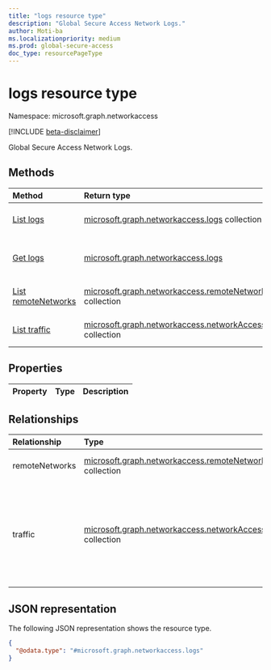 ```yaml
---
title: "logs resource type"
description: "Global Secure Access Network Logs."
author: Moti-ba
ms.localizationpriority: medium
ms.prod: global-secure-access
doc_type: resourcePageType
---
```


# logs resource type

Namespace: microsoft.graph.networkaccess

[!INCLUDE [beta-disclaimer](../../includes/beta-disclaimer.md)]

Global Secure Access Network Logs.

## Methods
|Method|Return type|Description|
|:---|:---|:---|
|[List logs](../api/networkaccess-networkaccessroot-list-logs.md)|[microsoft.graph.networkaccess.logs](../resources/networkaccess-logs.md) collection|Get a list of the [microsoft.graph.networkaccess.logs](../resources/networkaccess-logs.md) objects and their properties.|
|[Get logs](../api/networkaccess-logs-get.md)|[microsoft.graph.networkaccess.logs](../resources/networkaccess-logs.md)|Read the properties and relationships of a [microsoft.graph.networkaccess.logs](../resources/networkaccess-logs.md) object.|
|[List remoteNetworks](../api/networkaccess-logs-list-remotenetworks.md)|[microsoft.graph.networkaccess.remoteNetworkHealthEvent](../resources/networkaccess-remotenetworkhealthevent.md) collection|Get the remoteNetworkHealthEvent resources from the remoteNetworks navigation property.|
|[List traffic](../api/networkaccess-logs-list-traffic.md)|[microsoft.graph.networkaccess.networkAccessTraffic](../resources/networkaccess-networkaccesstraffic.md) collection|Get the networkAccessTraffic resources from the traffic navigation property.|

## Properties
|Property|Type|Description|
|:---|:---|:---|

## Relationships
|Relationship|Type|Description|
|:---|:---|:---|
|remoteNetworks|[microsoft.graph.networkaccess.remoteNetworkHealthEvent](../resources/networkaccess-remotenetworkhealthevent.md) collection|remoteNetworkHealthEvent providing essential insights into remote network health.|
|traffic|[microsoft.graph.networkaccess.networkAccessTraffic](../resources/networkaccess-networkaccesstraffic.md) collection|Represents a network access traffic log entry. It contains comprehensive information regarding network traffic events, offering detailed insights into the nature and characteristics of the traffic through the Global Secure Access services.|

## JSON representation
The following JSON representation shows the resource type.
<!-- {
  "blockType": "resource",
  "keyProperty": "id",
  "@odata.type": "microsoft.graph.networkaccess.logs",
  "openType": false
}
-->
``` json
{
  "@odata.type": "#microsoft.graph.networkaccess.logs"
}
```

